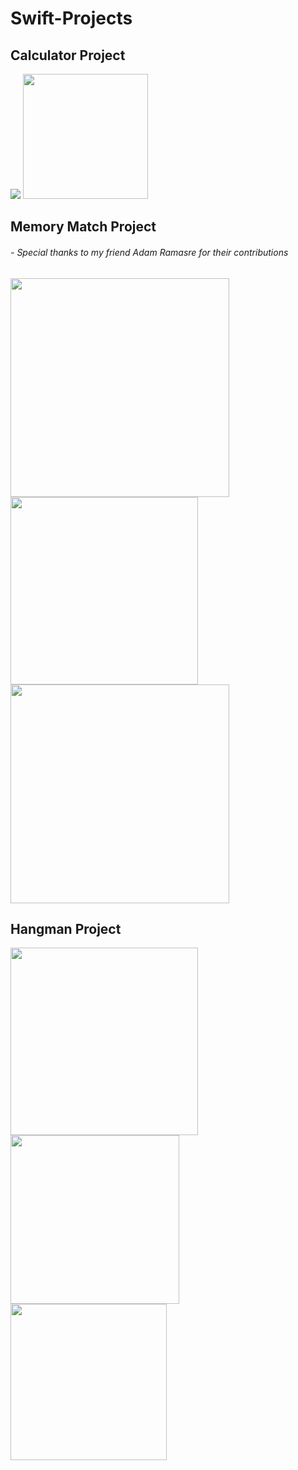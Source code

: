 # Swift-Projects

## Calculator Project
<img src="CLICK TO SEE PROJECTS/calculator1.png">
<img src="CLICK TO SEE PROJECTS/calculator2.png" width="200">

## Memory Match Project
###### - Special thanks to my friend Adam Ramasre for their contributions
<img src="CLICK TO SEE PROJECTS/memmatch3.png" width="350">
<img src="CLICK TO SEE PROJECTS/memmatch1.png" width="300">
<img src="CLICK TO SEE PROJECTS/memmatch2.png" width="350">

## Hangman Project
<img src="CLICK TO SEE PROJECTS/hangman3.png" width="300">
<img src="CLICK TO SEE PROJECTS/hangman1.png" width="270">
<img src="CLICK TO SEE PROJECTS/hangman2.png" width="250">
